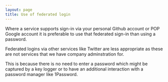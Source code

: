 ```yaml
---
layout: page
title: Use of federated login
---
```


Where a service supports sign-in via your personal Github account or POP Google account it is preferable to use that federated sign-in than using a password.

Federated logins via other services like Twitter are less appropriate as these are not services that we have company adminstration for.

This is because there is no need to enter a password which might be captured by a key logger or to have an additional interaction with a password manager like 1Password. 

